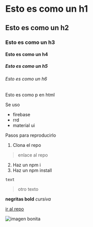 # Esto es como un h1
## Esto es como un h2
### Esto es como un h3
#### Esto es como un h4
##### Esto es como un h5
###### Esto es como un h6

Esto es como p en html

Se uso
* firebase
* rrd
* material ui

Pasos para reproducirlo
1. Clona el repo
>enlace al repo
2. Haz un npm i
3. Haz un npm install

```text```
> otro texto

**negritas bold**
_cursiva_

[ir al repo](https://github.com/alejandromoises02/comision34770)

![imagen bonita](./public/assets/imagen.jpeg)